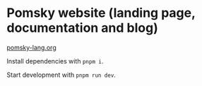 # Pomsky website (landing page, documentation and blog)

[pomsky-lang.org](https://pomsky-lang.org)

Install dependencies with `pnpm i`.

Start development with `pnpm run dev`.

